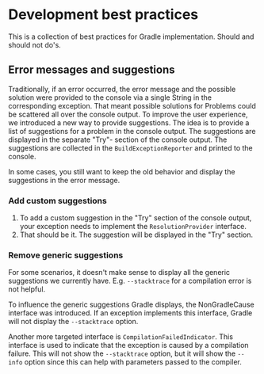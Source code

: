 # Development best practices

This is a collection of best practices for Gradle implementation.
Should and should not do's.

## Error messages and suggestions

Traditionally, if an error occurred, the error message and the possible solution were provided to the console via a single String in the corresponding exception.
That meant possible solutions for Problems could be scattered all over the console output.
To improve the user experience, we introduced a new way to provide suggestions.
The idea is to provide a list of suggestions for a problem in the console output.
The suggestions are displayed in the separate "Try"- section of the console output.
The suggestions are collected in the `BuildExceptionReporter` and printed to the console.

In some cases, you still want to keep the old behavior and display the suggestions in the error message.

### Add custom suggestions

1. To add a custom suggestion in the "Try" section of the console output, your exception needs to implement the `ResolutionProvider` interface.
2. That should be it. The suggestion will be displayed in the "Try" section.

### Remove generic suggestions

For some scenarios, it doesn't make sense to display all the generic suggestions we currently have.
E.g. `--stacktrace` for a compilation error is not helpful.

To influence the generic suggestions Gradle displays, the NonGradleCause interface was introduced.
If an exception implements this interface, Gradle will not display the `--stacktrace` option.

Another more targeted interface is `CompilationFailedIndicator`.
This interface is used to indicate that the exception is caused by a compilation failure. 
This will not show the `--stacktrace` option, but it will show the `--info` option since this can help with parameters passed to the compiler.
